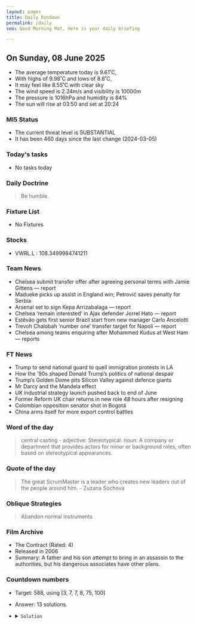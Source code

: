 ```yaml
---
layout: pages
title: Daily Rundown
permalink: /daily
seo: Good Morning Mat, Here is your daily briefing

---
```


<!-- weather_marker starts -->
## On Sunday, 08 June 2025

- The average temperature today is 9.61˚C,
- With highs of 9.98˚C and lows of 8.8˚C,
- It may feel like 8.55˚C with clear sky
- The wind speed is 2.24m/s and visibility is 10000m
- The pressure is 1016hPa and humidity is 84%
- The sun will rise at 03:50 and set at 20:24

<!-- weather_marker ends -->

### MI5 Status
<!-- threat_marker starts -->
- The current threat level is <span class="highlighter">SUBSTANTIAL</span>
- It has been 460 days since the last change (2024-03-05)

<!-- threat_marker ends -->

### Today's tasks
<!-- task_marker starts -->
- No tasks today
<!-- task_marker ends -->

### Daily Doctrine
<!-- doctrine_marker starts -->
> Be humble.
<!-- doctrine_marker ends -->

### Fixture List

<!-- fixture_marker starts -->
- No Fixtures
<!-- fixture_marker ends -->

### Stocks

<!-- stocks_marker starts -->

- VWRL.L : 108.3499984741211 

<!-- stocks_marker ends -->

### Team News
<!-- news_marker starts -->

- Chelsea submit transfer offer after agreeing personal terms with Jamie Gittens — report
- Madueke picks up assist in England win; Petrović saves penalty for Serbia
- Arsenal set to sign Kepa Arrizabalaga — report
- Chelsea ‘remain interested’ in Ajax defender Jorrel Hato — report
- Estêvão gets first senior Brazil start from new manager Carlo Ancelotti
- Trevoh Chalobah ‘number one’ transfer target for Napoli — report
- Chelsea among teams enquiring after Mohammed Kudus at West Ham — reports

<!-- news_marker ends -->

### FT News

<!-- ftnews_marker starts -->

- Trump to send national guard to quell immigration protests in LA
- How the ’90s shaped Donald Trump’s politics of national despair
- Trump’s Golden Dome pits Silicon Valley against defence giants
- Mr Darcy and the Mandela effect
- UK industrial strategy launch pushed back to end of June
- Former Reform UK chair returns in new role 48 hours after resigning
- Colombian opposition senator shot in Bogotá
- China arms itself for more export control battles

<!-- ftnews_marker ends -->

### Word of the day

<!-- word_marker starts -->

 > central casting - adjective: Stereotypical. noun: A company or department that provides actors for minor or background roles, often based on stereotypical appearances.

<!-- word_marker ends -->

### Quote of the day
<!-- quote_marker starts -->

> The great ScrumMaster is a leader who creates new leaders out of the people around him. - Zuzana Sochova

<!-- quote_marker ends -->

### Oblique Strategies
<!-- eno_marker starts -->
> Abandon normal instruments

<!-- eno_marker ends -->

### Film Archive

<!-- film_marker starts -->
- The Contract (Rated: 4)
- Released in 2006
- Summary: A father and his son attempt to bring in an assassin to the authorities, but his dangerous associates have other plans.
<!-- film_marker ends -->

### Countdown numbers
<!-- game_marker starts -->

- Target: 588, using [3, 7, 7, 8, 75, 100]
- Answer: 13 solutions.

- <details><summary><code>Solution</code></summary>

  Solution: ( 8 x 7 + 100 + 3 - 75 ) x 7

   </details>

<!-- game_marker ends -->
